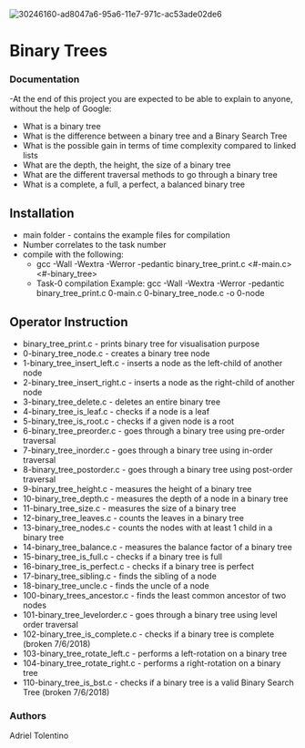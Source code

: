 ![30246160-ad8047a6-95a6-11e7-971c-ac53ade02de6](https://user-images.githubusercontent.com/33245729/42404727-90c73c38-8140-11e8-8db5-7e9f9d91525c.jpg)

# Binary Trees

### Documentation
-At the end of this project you are expected to be able to explain to anyone, without the help of Google:
- What is a binary tree
- What is the difference between a binary tree and a Binary Search Tree
- What is the possible gain in terms of time complexity compared to linked lists
- What are the depth, the height, the size of a binary tree
- What are the different traversal methods to go through a binary tree
- What is a complete, a full, a perfect, a balanced binary tree

## Installation
- main folder - contains the example files for compilation
- Number correlates to the task number
- compile with the following:
  - gcc -Wall -Wextra -Werror -pedantic binary_tree_print.c <#-main.c> <#-binary_tree>
  - Task-0 compilation Example: gcc -Wall -Wextra -Werror -pedantic binary_tree_print.c 0-main.c 0-binary_tree_node.c -o 0-node

## Operator Instruction
- binary_tree_print.c - prints binary tree for visualisation purpose
- 0-binary_tree_node.c - creates a binary tree node
- 1-binary_tree_insert_left.c - inserts a node as the left-child of another node
- 2-binary_tree_insert_right.c - inserts a node as the right-child of another node
- 3-binary_tree_delete.c - deletes an entire binary tree
- 4-binary_tree_is_leaf.c - checks if a node is a leaf
- 5-binary_tree_is_root.c - checks if a given node is a root
- 6-binary_tree_preorder.c - goes through a binary tree using pre-order traversal
- 7-binary_tree_inorder.c - goes through a binary tree using in-order traversal
- 8-binary_tree_postorder.c - goes through a binary tree using post-order traversal
- 9-binary_tree_height.c - measures the height of a binary tree
- 10-binary_tree_depth.c - measures the depth of a node in a binary tree
- 11-binary_tree_size.c - measures the size of a binary tree
- 12-binary_tree_leaves.c - counts the leaves in a binary tree
- 13-binary_tree_nodes.c - counts the nodes with at least 1 child in a binary tree
- 14-binary_tree_balance.c - measures the balance factor of a binary tree
- 15-binary_tree_is_full.c - checks if a binary tree is full
- 16-binary_tree_is_perfect.c - checks if a binary tree is perfect
- 17-binary_tree_sibling.c - finds the sibling of a node
- 18-binary_tree_uncle.c - finds the uncle of a node
- 100-binary_trees_ancestor.c - finds the least common ancestor of two nodes
- 101-binary_tree_levelorder.c - goes through a binary tree using level order traversal
- 102-binary_tree_is_complete.c - checks if a binary tree is complete (broken 7/6/2018)
- 103-binary_tree_rotate_left.c - performs a left-rotation on a binary tree
- 104-binary_tree_rotate_right.c - performs a right-rotation on a binary tree
- 110-binary_tree_is_bst.c - checks if a binary tree is a valid Binary Search Tree (broken 7/6/2018)

### Authors
Adriel Tolentino
